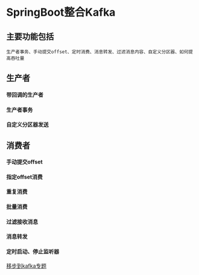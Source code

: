 # SpringBoot整合Kafka

## 主要功能包括
```
生产者事务、手动提交offset、定时消费、消息转发、过滤消息内容、自定义分区器、如何提高吞吐量
```


## 生产者

#### 带回调的生产者

#### 生产者事务

#### 自定义分区器发送

## 消费者

#### 手动提交offset

#### 指定offset消费

#### 重复消费

#### 批量消费

#### 过滤接收消息

#### 消息转发

#### 定时启动、停止监听器


[移步到kafka专题](https://blog.csdn.net/weixin_43847283/category_11783572.html?spm=1001.2014.3001.5482)